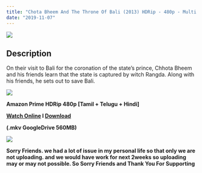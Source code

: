 ```yaml
---
title: "Chota Bheem And The Throne Of Bali (2013) HDRip - 480p - Multi Audio [Tamil + Telugu + Hindi] - x264 - 550MB"
date: "2019-11-07"
---
```


[![](https://1.bp.blogspot.com/-lw3HT6WuVLU/XZDPLD7G2eI/AAAAAAAAAys/oG5wem7adDcyOUaxqbbbPWiLKlK_adScwCLcBGAsYHQ/s640/unnamed.jpg)](https://1.bp.blogspot.com/-lw3HT6WuVLU/XZDPLD7G2eI/AAAAAAAAAys/oG5wem7adDcyOUaxqbbbPWiLKlK_adScwCLcBGAsYHQ/s1600/unnamed.jpg)

## Description

On their visit to Bali for the coronation of the state’s prince, Chhota Bheem and his friends learn that the state is captured by witch Rangda. Along with his friends, he sets out to save Bali.

[![](https://1.bp.blogspot.com/-fai1ZuUwnbA/XIjy2aT4irI/AAAAAAAAANw/WFW0YRK47_8GLAt3pPBSzBk0GJA6Mk5fgCPcBGAYYCw/s1600/torrborder.gif)](https://1.bp.blogspot.com/-fai1ZuUwnbA/XIjy2aT4irI/AAAAAAAAANw/WFW0YRK47_8GLAt3pPBSzBk0GJA6Mk5fgCPcBGAYYCw/s1600/torrborder.gif)

**Amazon Prime HDRip 480p \[Tamil + Telugu + Hindi\]**

**[Watch Online](https://toonnetworktamilvideos.blogspot.com/p/chota-bheem-and-throne-of-bali.html) I [Download](https://drive.google.com/file/d/1kXt0hMCqOg5ZGCuV2m5K8ynaX2N7zj6U/view)**

**(.mkv GoogleDrive 560MB)**

[![](https://1.bp.blogspot.com/-fai1ZuUwnbA/XIjy2aT4irI/AAAAAAAAANw/WFW0YRK47_8GLAt3pPBSzBk0GJA6Mk5fgCPcBGAYYCw/s1600/torrborder.gif)](https://1.bp.blogspot.com/-fai1ZuUwnbA/XIjy2aT4irI/AAAAAAAAANw/WFW0YRK47_8GLAt3pPBSzBk0GJA6Mk5fgCPcBGAYYCw/s1600/torrborder.gif)

**Sorry Friends. we had a lot of issue in my personal life so that only we are not uploading. and we would have work for next 2weeks so uploading may or may not possible. So Sorry Friends and Thank You For Supporting**
